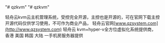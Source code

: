 "# qzkvm" 
"# qzkvm" 

轻舟云kvm云主机管理系统，受控完全开源，主控也是开源的，可在官网下载主控
开源代码仅供学习使用，不可作为商业产品，
轻舟云官网[www.qzsystem.com](http://www.qzsystem.com)
轻舟云 kvm+hyper-v全方位虚拟化系统提供商，香港 美国 韩国 大陆 一手机房服务器提供

